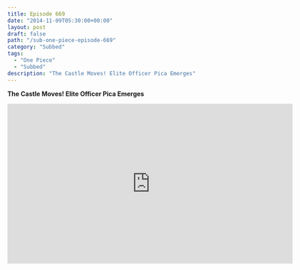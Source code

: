 ```yaml
---
title: Episode 669
date: "2014-11-09T05:30:00+00:00"
layout: post
draft: false
path: "/sub-one-piece-episode-669"
category: "Subbed"
tags:
  - "One Piece"
  - "Subbed"
description: "The Castle Moves! Elite Officer Pica Emerges"
---
```


**The Castle Moves! Elite Officer Pica Emerges**

<iframe width="640" height="360" src="https://www.rapidvideo.com/e/G6FRPG9LIX" frameborder="0" marginwidth=0 marginheight=0 scrolling=no allowfullscreen></iframe>

